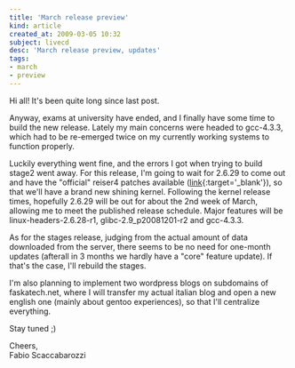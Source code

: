 ```yaml
---
title: 'March release preview'
kind: article
created_at: 2009-03-05 10:32
subject: livecd
desc: 'March release preview, updates'
tags:
- march
- preview
---
```

Hi all! It's been quite long since last post.

Anyway, exams at university have ended, and I finally have some time to build the new release. Lately my main concerns were headed to gcc-4.3.3, which had to be re-emerged twice on my currently working systems to function properly.

<!--MORE-->

Luckily everything went fine, and the errors I got when trying to build stage2 went away. For this release, I'm going to wait for 2.6.29 to come out and have the "official" reiser4 patches available ([link](http://www.kernel.org/pub/linux/kernel/people/edward/){:target='_blank'}), so that we'll have a brand new shining kernel. Following the kernel release times, hopefully 2.6.29 will be out for about the 2nd week of March, allowing me to meet the published release schedule. Major features will be linux-headers-2.6.28-r1, glibc-2.9_p20081201-r2 and gcc-4.3.3.

As for the stages release, judging from the actual amount of data downloaded from the server, there seems to be no need for one-month updates (afterall in 3 months we hardly have a "core" feature update). If that's the case, I'll rebuild the stages.

I'm also planning to implement two wordpress blogs on subdomains of faskatech.net, where I will transfer my actual italian blog and open a new english one (mainly about gentoo experiences), so that I'll centralize everything.

Stay tuned ;)

Cheers,  
Fabio Scaccabarozzi
